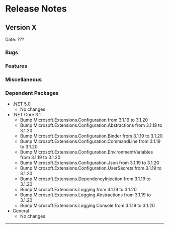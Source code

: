 # Release Notes

## Version X

Date: ???

### Bugs

### Features

### Miscellaneous

### Dependent Packages

- .NET 5.0
  - No changes
- .NET Core 3.1
  - Bump Microsoft.Extensions.Configuration from 3.1.19 to 3.1.20
  - Bump Microsoft.Extensions.Configuration.Abstractions from 3.1.19 to 3.1.20
  - Bump Microsoft.Extensions.Configuration.Binder from 3.1.19 to 3.1.20
  - Bump Microsoft.Extensions.Configuration.CommandLine from 3.1.19 to 3.1.20
  - Bump Microsoft.Extensions.Configuration.EnvironmentVariables from 3.1.19 to 3.1.20
  - Bump Microsoft.Extensions.Configuration.Json from 3.1.19 to 3.1.20
  - Bump Microsoft.Extensions.Configuration.UserSecrets from 3.1.19 to 3.1.20
  - Bump Microsoft.Extensions.DependencyInjection from 3.1.19 to 3.1.20
  - Bump Microsoft.Extensions.Logging from 3.1.19 to 3.1.20
  - Bump Microsoft.Extensions.Logging.Abstractions from 3.1.19 to 3.1.20
  - Bump Microsoft.Extensions.Logging.Console from 3.1.19 to 3.1.20
- General
  - No changes

---


